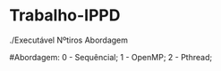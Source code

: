 # Trabalho-IPPD

./Executável Nºtiros Abordagem 

#Abordagem: 
  0 - Sequêncial;
  1 - OpenMP;
  2 - Pthread;
